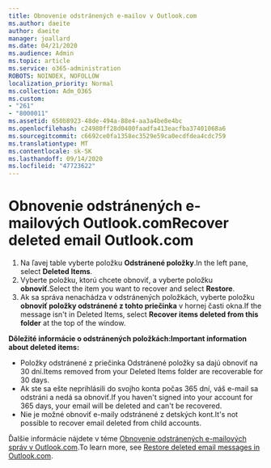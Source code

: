```yaml
---
title: Obnovenie odstránených e-mailov v Outlook.com
ms.author: daeite
author: daeite
manager: joallard
ms.date: 04/21/2020
ms.audience: Admin
ms.topic: article
ms.service: o365-administration
ROBOTS: NOINDEX, NOFOLLOW
localization_priority: Normal
ms.collection: Adm_O365
ms.custom:
- "261"
- "8000011"
ms.assetid: 650b8923-48de-494a-88e4-aa3a4be8e4bc
ms.openlocfilehash: c24980ff28d0400faadfa413eacfba37401068a6
ms.sourcegitcommit: c6692ce0fa1358ec3529e59ca0ecdfdea4cdc759
ms.translationtype: MT
ms.contentlocale: sk-SK
ms.lasthandoff: 09/14/2020
ms.locfileid: "47723622"
---
```

# <a name="recover-deleted-email-outlookcom"></a><span data-ttu-id="a0a8e-102">Obnovenie odstránených e-mailových Outlook.com</span><span class="sxs-lookup"><span data-stu-id="a0a8e-102">Recover deleted email Outlook.com</span></span>

1. <span data-ttu-id="a0a8e-103">Na ľavej table vyberte položku **Odstránené položky**.</span><span class="sxs-lookup"><span data-stu-id="a0a8e-103">In the left pane, select **Deleted Items**.</span></span>
2. <span data-ttu-id="a0a8e-104">Vyberte položku, ktorú chcete obnoviť, a vyberte položku **obnoviť**.</span><span class="sxs-lookup"><span data-stu-id="a0a8e-104">Select the item you want to recover and select **Restore**.</span></span>
3. <span data-ttu-id="a0a8e-105">Ak sa správa nenachádza v odstránených položkách, vyberte položku **obnoviť položky odstránené z tohto priečinka** v hornej časti okna.</span><span class="sxs-lookup"><span data-stu-id="a0a8e-105">If the message isn't in Deleted Items, select **Recover items deleted from this folder** at the top of the window.</span></span>

 <span data-ttu-id="a0a8e-106">**Dôležité informácie o odstránených položkách:**</span><span class="sxs-lookup"><span data-stu-id="a0a8e-106">**Important information about deleted items:**</span></span>
  
- <span data-ttu-id="a0a8e-107">Položky odstránené z priečinka Odstránené položky sa dajú obnoviť na 30 dní.</span><span class="sxs-lookup"><span data-stu-id="a0a8e-107">Items removed from your Deleted Items folder are recoverable for 30 days.</span></span>
- <span data-ttu-id="a0a8e-108">Ak ste sa ešte neprihlásili do svojho konta počas 365 dní, váš e-mail sa odstráni a nedá sa obnoviť.</span><span class="sxs-lookup"><span data-stu-id="a0a8e-108">If you haven't signed into your account for 365 days, your email will be deleted and can't be recovered.</span></span>
- <span data-ttu-id="a0a8e-109">Nie je možné obnoviť e-maily odstránené z detských kont.</span><span class="sxs-lookup"><span data-stu-id="a0a8e-109">It's not possible to recover email deleted from child accounts.</span></span>

<span data-ttu-id="a0a8e-110">Ďalšie informácie nájdete v téme [Obnovenie odstránených e-mailových správ v Outlook.com](https://support.office.com/article/cf06ab1b-ae0b-418c-a4d9-4e895f83ed50?wt.mc_id=Office_Outlook_com_Alchemy).</span><span class="sxs-lookup"><span data-stu-id="a0a8e-110">To learn more, see [Restore deleted email messages in Outlook.com](https://support.office.com/article/cf06ab1b-ae0b-418c-a4d9-4e895f83ed50?wt.mc_id=Office_Outlook_com_Alchemy).</span></span>